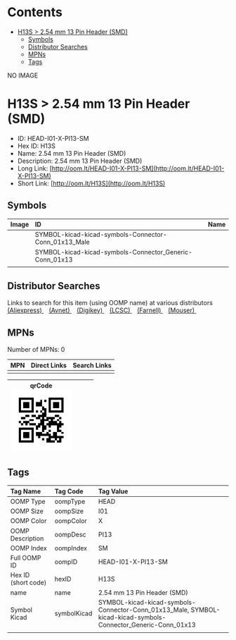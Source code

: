 



Contents
========

* [H13S > 2.54 mm 13 Pin Header (SMD)](#h13s--254-mm-13-pin-header-smd)
	* [Symbols](#symbols)
	* [Distributor Searches](#distributor-searches)
	* [MPNs](#mpns)
	* [Tags](#tags)
  
NO IMAGE  
# H13S > 2.54 mm 13 Pin Header (SMD)

- ID: HEAD-I01-X-PI13-SM
- Hex ID: H13S
- Name: 2.54 mm 13 Pin Header (SMD)
- Description: 2.54 mm 13 Pin Header (SMD)
- Long Link: [http://oom.lt/HEAD-I01-X-PI13-SM](http://oom.lt/HEAD-I01-X-PI13-SM)
- Short Link: [http://oom.lt/H13S](http://oom.lt/H13S)

## Symbols
  

|Image|ID|Name|
| :--- | :--- | :--- |
|![]()|SYMBOL-kicad-kicad-symbols-Connector-Conn_01x13_Male||
|![]()|SYMBOL-kicad-kicad-symbols-Connector_Generic-Conn_01x13||
||||

## Distributor Searches
  
Links to search for this item (using OOMP name) at various distributors  
[(Aliexpress) ](https://www.aliexpress.com/wholesale?SearchText=11172.54+mm+13+Pin+Header+SMD)&nbsp;&nbsp;&nbsp;[(Avnet) ](https://www.avnet.com/shop/us/search/2.54+mm+13+Pin+Header+SMD)&nbsp;&nbsp;&nbsp;[(Digikey) ](https://www.digikey.co.uk/en/products/result?s=2.54+mm+13+Pin+Header+SMD)&nbsp;&nbsp;&nbsp;[(LCSC) ](https://www.lcsc.com/search?q=2.54+mm+13+Pin+Header+SMD)&nbsp;&nbsp;&nbsp;[(Farnell) ](https://uk.farnell.com/search?st=2.54+mm+13+Pin+Header+SMD)&nbsp;&nbsp;&nbsp;[(Mouser) ](https://www.mouser.com/c/?q=2.54+mm+13+Pin+Header+SMD)&nbsp;&nbsp;&nbsp;
## MPNs
  
Number of MPNs: 0  

|MPN|Direct Links|Search Links|
| :--- | :--- | :--- |
||||
  

|qrCode<br>[![](https://raw.githubusercontent.com/oomlout/oomlout_OOMP_parts_V2/main/HEAD/I01/X/PI13/SM/qrCode_140.png)](https://github.com/oomlout/oomlout_OOMP_parts_V2/tree/main/HEAD/I01/X/PI13/SM/qrCode.png)||||
| :---: | :---: | :---: | :---: |

## Tags
  

|Tag Name|Tag Code|Tag Value|
| :--- | :--- | :--- |
|OOMP Type|oompType|HEAD|
|OOMP Size|oompSize|I01|
|OOMP Color|oompColor|X|
|OOMP Description|oompDesc|PI13|
|OOMP Index|oompIndex|SM|
|Full OOMP ID|oompID|HEAD-I01-X-PI13-SM|
|Hex ID (short code)|hexID|H13S|
|name|name|2.54 mm 13 Pin Header (SMD)|
|Symbol Kicad|symbolKicad|SYMBOL-kicad-kicad-symbols-Connector-Conn_01x13_Male, SYMBOL-kicad-kicad-symbols-Connector_Generic-Conn_01x13|
||||

